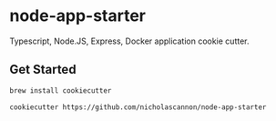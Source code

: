 # node-app-starter

Typescript, Node.JS, Express, Docker application cookie cutter.

## Get Started

```bash
brew install cookiecutter
```

```bash
cookiecutter https://github.com/nicholascannon/node-app-starter
```
